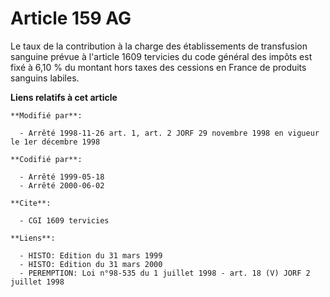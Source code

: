 # Article 159 AG

Le taux de la contribution à la charge des établissements de transfusion sanguine prévue à l'article 1609 tervicies du code
général des impôts est fixé à 6,10 % du montant hors taxes des cessions en France de produits sanguins labiles.

**Liens relatifs à cet article**

	**Modifié par**:

	  - Arrêté 1998-11-26 art. 1, art. 2 JORF 29 novembre 1998 en vigueur le 1er décembre 1998

	**Codifié par**:

	  - Arrêté 1999-05-18
	  - Arrêté 2000-06-02

	**Cite**:

	  - CGI 1609 tervicies

	**Liens**:

	  - HISTO: Edition du 31 mars 1999
	  - HISTO: Edition du 31 mars 2000
	  - PEREMPTION: Loi n°98-535 du 1 juillet 1998 - art. 18 (V) JORF 2 juillet 1998
